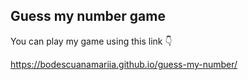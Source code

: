 ## Guess my number game

You can play my game using this link 👇

https://bodescuanamariia.github.io/guess-my-number/
